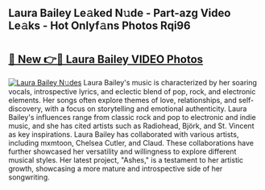 ## Laura Bailey Le𝚊ked N𝚞de - Part-azg Video Le𝚊ks - Hot Onlyf𝚊ns Photos Rqi96

# <h2><a href="http://ac30589.deff.icu/?id=Laura+Bailey">🔗 New 👉🔴 Laura Bailey VIDEO Photos</a></h2>

[![Laura Bailey N𝚞des](https://i.imgur.com/rIISA9y.gif)](http://ac30589.deff.icu/?id=Laura+Bailey)
Laura Bailey's music is characterized by her soaring vocals, introspective lyrics, and eclectic blend of pop, rock, and electronic elements. Her songs often explore themes of love, relationships, and self-discovery, with a focus on storytelling and emotional authenticity. Laura Bailey's influences range from classic rock and pop to electronic and indie music, and she has cited artists such as Radiohead, Björk, and St. Vincent as key inspirations. Laura Bailey has collaborated with various artists, including mxmtoon, Chelsea Cutler, and Claud. These collaborations have further showcased her versatility and willingness to explore different musical styles. Her latest project, "Ashes," is a testament to her artistic growth, showcasing a more mature and introspective side of her songwriting.
